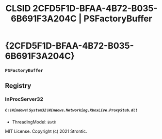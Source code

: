 ﻿---
title: "CLSID 2CFD5F1D-BFAA-4B72-B035-6B691F3A204C | PSFactoryBuffer"
excerpt: What is COM-Object CLSID 2CFD5F1D-BFAA-4B72-B035-6B691F3A204C?
---

# {2CFD5F1D-BFAA-4B72-B035-6B691F3A204C}

### `PSFactoryBuffer`

## Registry


### InProcServer32

##### `C:\Windows\System32\Windows.Networking.XboxLive.ProxyStub.dll`
* ThreadingModel: `Both`

MIT License. Copyright (c) 2021 Strontic.


